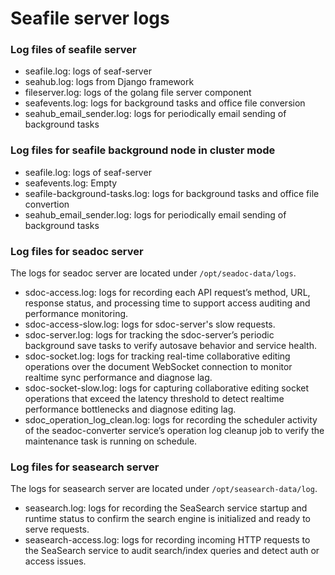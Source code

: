 # Seafile server logs

### Log files of seafile server

* seafile.log: logs of seaf-server
* seahub.log: logs from Django framework
* fileserver.log: logs of the golang file server component
* seafevents.log: logs for background tasks and office file conversion
* seahub_email_sender.log: logs for periodically email sending of background tasks


### Log files for seafile background node in cluster mode

* seafile.log: logs of seaf-server
* seafevents.log: Empty
* seafile-background-tasks.log: logs for background tasks and office file convertion
* seahub_email_sender.log: logs for periodically email sending of background tasks


### Log files for seadoc server

The logs for seadoc server are located under `/opt/seadoc-data/logs`.

* sdoc-access.log: logs for recording each API request’s method, URL, response status, and processing time to support access auditing and performance monitoring.
* sdoc-access-slow.log: logs for sdoc-server's slow requests.
* sdoc-server.log: logs for tracking the sdoc-server’s periodic background save tasks to verify autosave behavior and service health.
* sdoc-socket.log: logs for tracking real-time collaborative editing operations over the document WebSocket connection to monitor realtime sync performance and diagnose lag.
* sdoc-socket-slow.log: logs for capturing collaborative editing socket operations that exceed the latency threshold to detect realtime performance bottlenecks and diagnose editing lag.
* sdoc_operation_log_clean.log: logs for recording the scheduler activity of the seadoc-converter service’s operation log cleanup job to verify the maintenance task is running on schedule.

### Log files for seasearch server 

The logs for seasearch server are located under `/opt/seasearch-data/log`.

* seasearch.log: logs for recording the SeaSearch service startup and runtime status to confirm the search engine is initialized and ready to serve requests.
* seasearch-access.log: logs for recording incoming HTTP requests to the SeaSearch service to audit search/index queries and detect auth or access issues.

